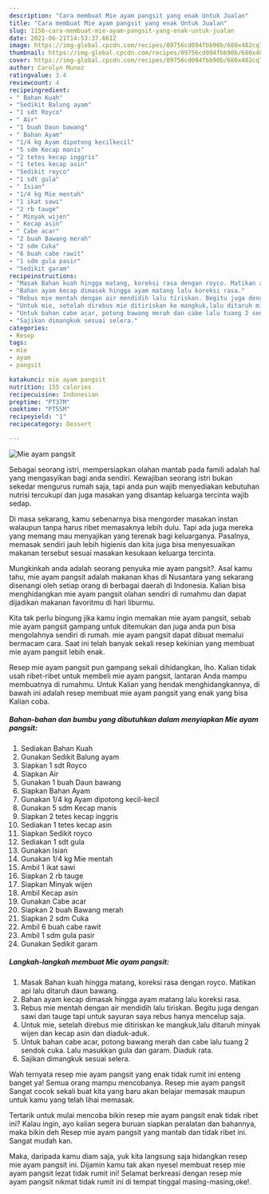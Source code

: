 ```yaml
---
description: "Cara membuat Mie ayam pangsit yang enak Untuk Jualan"
title: "Cara membuat Mie ayam pangsit yang enak Untuk Jualan"
slug: 1156-cara-membuat-mie-ayam-pangsit-yang-enak-untuk-jualan
date: 2021-06-21T14:53:37.661Z
image: https://img-global.cpcdn.com/recipes/09756cd094fbb90b/680x482cq70/mie-ayam-pangsit-foto-resep-utama.jpg
thumbnail: https://img-global.cpcdn.com/recipes/09756cd094fbb90b/680x482cq70/mie-ayam-pangsit-foto-resep-utama.jpg
cover: https://img-global.cpcdn.com/recipes/09756cd094fbb90b/680x482cq70/mie-ayam-pangsit-foto-resep-utama.jpg
author: Carolyn Munoz
ratingvalue: 3.4
reviewcount: 4
recipeingredient:
- " Bahan Kuah"
- "Sedikit Balung ayam"
- "1 sdt Royco"
- " Air"
- "1 buah Daun bawang"
- " Bahan Ayam"
- "1/4 kg Ayam dipotong kecilkecil"
- "5 sdm Kecap manis"
- "2 tetes kecap inggris"
- "1 tetes kecap asin"
- "Sedikit royco"
- "1 sdt gula"
- " Isian"
- "1/4 kg Mie mentah"
- "1 ikat sawi"
- "2 rb tauge"
- " Minyak wijen"
- " Kecap asin"
- " Cabe acar"
- "2 buah Bawang merah"
- "2 sdm Cuka"
- "6 buah cabe rawit"
- "1 sdm gula pasir"
- "Sedikit garam"
recipeinstructions:
- "Masak Bahan kuah hingga matang, koreksi rasa dengan royco. Matikan api lalu ditaruh daun bawang."
- "Bahan ayam kecap dimasak hingga ayam matang lalu koreksi rasa."
- "Rebus mie mentah dengan air mendidih lalu tiriskan. Begitu juga dengan sawi dan tauge tapi untuk sayuran saya rebus hanya mencelup saja."
- "Untuk mie, setelah direbus mie ditiriskan ke mangkuk,lalu ditaruh minyak wijen dan kecap asin dan diaduk-aduk."
- "Untuk bahan cabe acar, potong bawang merah dan cabe lalu tuang 2 sendok cuka. Lalu masukkan gula dan garam. Diaduk rata."
- "Sajikan dimangkuk sesuai selera."
categories:
- Resep
tags:
- mie
- ayam
- pangsit

katakunci: mie ayam pangsit 
nutrition: 155 calories
recipecuisine: Indonesian
preptime: "PT37M"
cooktime: "PT55M"
recipeyield: "1"
recipecategory: Dessert

---
```



![Mie ayam pangsit](https://img-global.cpcdn.com/recipes/09756cd094fbb90b/680x482cq70/mie-ayam-pangsit-foto-resep-utama.jpg)

Sebagai seorang istri, mempersiapkan olahan mantab pada famili adalah hal yang mengasyikan bagi anda sendiri. Kewajiban seorang istri bukan sekedar mengurus rumah saja, tapi anda pun wajib menyediakan kebutuhan nutrisi tercukupi dan juga masakan yang disantap keluarga tercinta wajib sedap.

Di masa  sekarang, kamu sebenarnya bisa mengorder masakan instan walaupun tanpa harus ribet memasaknya lebih dulu. Tapi ada juga mereka yang memang mau menyajikan yang terenak bagi keluarganya. Pasalnya, memasak sendiri jauh lebih higienis dan kita juga bisa menyesuaikan makanan tersebut sesuai masakan kesukaan keluarga tercinta. 



Mungkinkah anda adalah seorang penyuka mie ayam pangsit?. Asal kamu tahu, mie ayam pangsit adalah makanan khas di Nusantara yang sekarang disenangi oleh setiap orang di berbagai daerah di Indonesia. Kalian bisa menghidangkan mie ayam pangsit olahan sendiri di rumahmu dan dapat dijadikan makanan favoritmu di hari liburmu.

Kita tak perlu bingung jika kamu ingin memakan mie ayam pangsit, sebab mie ayam pangsit gampang untuk ditemukan dan juga anda pun bisa mengolahnya sendiri di rumah. mie ayam pangsit dapat dibuat memalui bermacam cara. Saat ini telah banyak sekali resep kekinian yang membuat mie ayam pangsit lebih enak.

Resep mie ayam pangsit pun gampang sekali dihidangkan, lho. Kalian tidak usah ribet-ribet untuk membeli mie ayam pangsit, lantaran Anda mampu membuatnya di rumahmu. Untuk Kalian yang hendak menghidangkannya, di bawah ini adalah resep membuat mie ayam pangsit yang enak yang bisa Kalian coba.

<!--inarticleads1-->

##### Bahan-bahan dan bumbu yang dibutuhkan dalam menyiapkan Mie ayam pangsit:

1. Sediakan  Bahan Kuah
1. Gunakan Sedikit Balung ayam
1. Siapkan 1 sdt Royco
1. Siapkan  Air
1. Gunakan 1 buah Daun bawang
1. Siapkan  Bahan Ayam
1. Gunakan 1/4 kg Ayam dipotong kecil-kecil
1. Gunakan 5 sdm Kecap manis
1. Siapkan 2 tetes kecap inggris
1. Sediakan 1 tetes kecap asin
1. Siapkan Sedikit royco
1. Sediakan 1 sdt gula
1. Gunakan  Isian
1. Gunakan 1/4 kg Mie mentah
1. Ambil 1 ikat sawi
1. Siapkan 2 rb tauge
1. Siapkan  Minyak wijen
1. Ambil  Kecap asin
1. Gunakan  Cabe acar
1. Siapkan 2 buah Bawang merah
1. Siapkan 2 sdm Cuka
1. Ambil 6 buah cabe rawit
1. Ambil 1 sdm gula pasir
1. Gunakan Sedikit garam




<!--inarticleads2-->

##### Langkah-langkah membuat Mie ayam pangsit:

1. Masak Bahan kuah hingga matang, koreksi rasa dengan royco. Matikan api lalu ditaruh daun bawang.
1. Bahan ayam kecap dimasak hingga ayam matang lalu koreksi rasa.
1. Rebus mie mentah dengan air mendidih lalu tiriskan. Begitu juga dengan sawi dan tauge tapi untuk sayuran saya rebus hanya mencelup saja.
1. Untuk mie, setelah direbus mie ditiriskan ke mangkuk,lalu ditaruh minyak wijen dan kecap asin dan diaduk-aduk.
1. Untuk bahan cabe acar, potong bawang merah dan cabe lalu tuang 2 sendok cuka. Lalu masukkan gula dan garam. Diaduk rata.
1. Sajikan dimangkuk sesuai selera.




Wah ternyata resep mie ayam pangsit yang enak tidak rumit ini enteng banget ya! Semua orang mampu mencobanya. Resep mie ayam pangsit Sangat cocok sekali buat kita yang baru akan belajar memasak maupun untuk kamu yang telah lihai memasak.

Tertarik untuk mulai mencoba bikin resep mie ayam pangsit enak tidak ribet ini? Kalau ingin, ayo kalian segera buruan siapkan peralatan dan bahannya, maka bikin deh Resep mie ayam pangsit yang mantab dan tidak ribet ini. Sangat mudah kan. 

Maka, daripada kamu diam saja, yuk kita langsung saja hidangkan resep mie ayam pangsit ini. Dijamin kamu tak akan nyesel membuat resep mie ayam pangsit lezat tidak rumit ini! Selamat berkreasi dengan resep mie ayam pangsit nikmat tidak rumit ini di tempat tinggal masing-masing,oke!.


